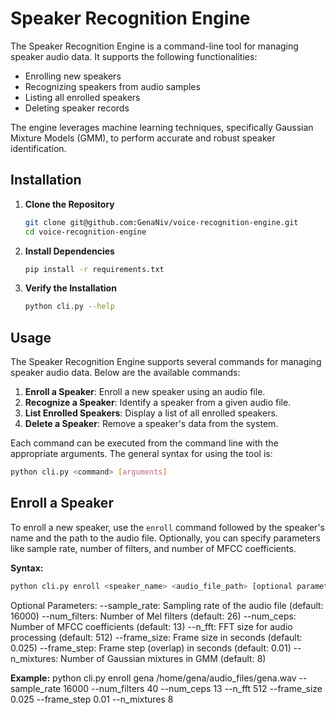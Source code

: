 # Speaker Recognition Engine

The Speaker Recognition Engine is a command-line tool for managing speaker audio data. It supports the following functionalities:
- Enrolling new speakers
- Recognizing speakers from audio samples
- Listing all enrolled speakers
- Deleting speaker records

The engine leverages machine learning techniques, specifically Gaussian Mixture Models (GMM), 
to perform accurate and robust speaker identification.

## Installation
1. **Clone the Repository**
   ```bash
   git clone git@github.com:GenaNiv/voice-recognition-engine.git
   cd voice-recognition-engine

2. **Install Dependencies**
   ```bash
   pip install -r requirements.txt

3. **Verify the Installation**
   ```bash
   python cli.py --help

## Usage

The Speaker Recognition Engine supports several commands for managing speaker audio data. Below are the available commands:

1. **Enroll a Speaker**: Enroll a new speaker using an audio file.
2. **Recognize a Speaker**: Identify a speaker from a given audio file.
3. **List Enrolled Speakers**: Display a list of all enrolled speakers.
4. **Delete a Speaker**: Remove a speaker's data from the system.

Each command can be executed from the command line with the appropriate arguments. 
The general syntax for using the tool is:
```bash
python cli.py <command> [arguments]
```

## Enroll a Speaker

To enroll a new speaker, use the `enroll` command followed by the speaker's name and the path to the audio file. Optionally, you can specify parameters like sample rate, number of filters, and number of MFCC coefficients.

**Syntax:**
```bash
python cli.py enroll <speaker_name> <audio_file_path> [optional parameters]
```
Optional Parameters:
--sample_rate: Sampling rate of the audio file (default: 16000)
--num_filters: Number of Mel filters (default: 26)
--num_ceps: Number of MFCC coefficients (default: 13)
--n_fft: FFT size for audio processing (default: 512)
--frame_size: Frame size in seconds (default: 0.025)
--frame_step: Frame step (overlap) in seconds (default: 0.01)
--n_mixtures: Number of Gaussian mixtures in GMM (default: 8)

**Example:**
python cli.py enroll gena /home/gena/audio_files/gena.wav --sample_rate 16000 --num_filters 40 --num_ceps 13 --n_fft 512 --frame_size 0.025 --frame_step 0.01 --n_mixtures 8
